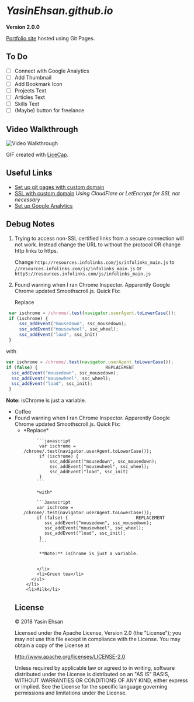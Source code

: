 # *YasinEhsan.github.io*

**Version 2.0.0**

[Portfolio site](https://yasinehsan.com/) hosted using Git Pages.

## To Do
- [ ] Connect with Google Analytics
- [ ] Add Thumbnail
- [ ] Add Bookmark Icon
- [ ] Projects Text
- [ ] Articles Text
- [ ] Skills Text
- [ ] \(Maybe) button for freelance

## Video Walkthrough
<img src='http://i.imgur.com/link/to/your/gif/file.gif' title='Video Walkthrough' width='' alt='Video Walkthrough' />

GIF created with [LiceCap](http://www.cockos.com/licecap/).

## Useful Links
- [Set up git pages with custom domain](https://medium.com/@kimcodes/setting-up-a-web-page-with-github-pages-f77d45573ab2)
- [SSL with custom domain](https://www.youtube.com/watch?v=UK5-nO4qK9g) *Using CloudFlare or LetEncrypt for SSL not necessary*
- [Set up Google Analytics](https://www.youtube.com/watch?v=mXcQ7rVn3ro)


## Debug Notes
1. Trying to access non-SSL certified links from a secure connection will not work. Instead change the URL to without the protocol OR change http links to https.

   Change `http://resources.infolinks.com/js/infolinks_main.js` to `//resources.infolinks.com/js/infolinks_main.js` or `httpS://resources.infolinks.com/js/infolinks_main.js`

2. Found warning when I ran Chrome Inspector. Apparently Google Chrome updated Smoothscroll.js. Quick Fix:

   Replace
  ```javascript
   var ischrome = /chrome/.test(navigator.userAgent.toLowerCase());
   if (ischrome) {
       ssc_addEvent("mousedown", ssc_mousedown);
       ssc_addEvent("mousewheel", ssc_wheel);
       ssc_addEvent("load", ssc_init)
   }
  ```
  with
  ```Javascript
  var ischrome = /chrome/.test(navigator.userAgent.toLowerCase());
  if (false) {                          REPLACEMENT
  	ssc_addEvent("mousedown", ssc_mousedown);
  	ssc_addEvent("mousewheel", ssc_wheel);
  	ssc_addEvent("load", ssc_init);
   }
   ```
   **Note:** isChrome is just a variable.

   <ul>
     <li>Coffee</li>
     <li>Found warning when I ran Chrome Inspector. Apparently Google Chrome updated Smoothscroll.js. Quick Fix:
       <ul>
         <li>
         *Replace*

         ```javascript
          var ischrome = /chrome/.test(navigator.userAgent.toLowerCase());
          if (ischrome) {
              ssc_addEvent("mousedown", ssc_mousedown);
              ssc_addEvent("mousewheel", ssc_wheel);
              ssc_addEvent("load", ssc_init)
          }
         ```

         *with*

         ```Javascript
         var ischrome = /chrome/.test(navigator.userAgent.toLowerCase());
         if (false) {                          REPLACEMENT
         	ssc_addEvent("mousedown", ssc_mousedown);
         	ssc_addEvent("mousewheel", ssc_wheel);
         	ssc_addEvent("load", ssc_init);
          }
          ```

          **Note:** isChrome is just a variable.


         </li>
         <li>Green tea</li>
       </ul>
     </li>
     <li>Milk</li>
   </ul>

## License
© 2018 Yasin Ehsan

Licensed under the Apache License, Version 2.0 (the "License"); you may not use this file except in compliance with the License. You may obtain a copy of the License at

http://www.apache.org/licenses/LICENSE-2.0

Unless required by applicable law or agreed to in writing, software distributed under the License is distributed on an "AS IS" BASIS, WITHOUT WARRANTIES OR CONDITIONS OF ANY KIND, either express or implied. See the License for the specific language governing permissions and limitations under the License.
